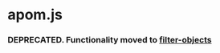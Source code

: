 # apom.js

### DEPRECATED.  Functionality moved to [filter-objects](https://www.npmjs.com/package/filter-objects)
